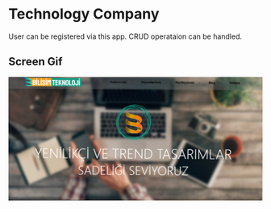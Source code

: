 <h1> Technology Company</h1>
User can be registered via this app. CRUD operataion can be handled.

<h2> Screen Gif </h2>

![alt text](rsm.png)
